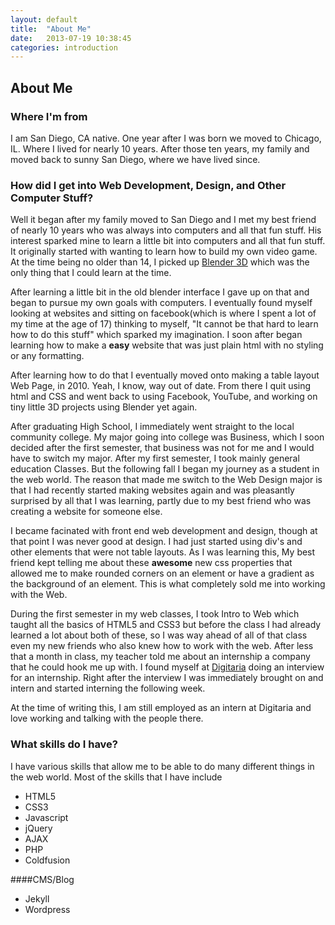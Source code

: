 ```yaml
---
layout: default
title:  "About Me"
date:   2013-07-19 10:38:45
categories: introduction
---
```

## About Me
### Where I'm from
I am San Diego, CA native. One year after I was born we moved to Chicago, IL. Where I lived for nearly 10 years. After those ten years, my family and  moved back to sunny San Diego, where we have lived since. 

### How did I get into Web Development, Design, and Other Computer Stuff?
Well it began after my family moved to San Diego and I met my best friend of nearly 10 years who was always into computers and all that fun stuff. His interest sparked mine to learn a little bit into computers and all that fun stuff. It originally started with wanting to learn how to build my own video game. At the time being no older than 14, I picked up [Blender 3D](http://www.blender.org/) which was the only thing that I could learn at the time.

After learning a little bit in the old blender interface I gave up on that and began to pursue my own goals with computers. I eventually found myself looking at websites and sitting on facebook(which is where I spent a lot of my time at the age of 17) thinking to myself, "It cannot be that hard to learn how to do this stuff" which sparked my imagination. I soon after began learning how to make a **easy** website that was just plain html with no styling or any formatting. 

After learning how to do that I eventually moved onto making a table layout Web Page, in 2010. Yeah, I know, way out of date. From there I quit using html and CSS and went back to using Facebook, YouTube, and working on tiny little 3D projects using Blender yet again. 

After graduating High School, I immediately went straight to the local community college. My major going into college was Business, which I soon decided after the first semester, that business was not for me and I would have to switch my major. After my first semester, I took mainly general education Classes. But the following fall I began my journey as a student in the web world. The reason that made me switch to the Web Design major is that I had recently started making websites again and was pleasantly surprised by all that I was learning, partly due to my best friend who was creating a website for someone else. 

 I became facinated with front end web development and design, though at that point I was never good at design. I had just started using div's and other elements that were not table layouts. As I was learning this, My best friend kept telling me about these **awesome** new css properties that allowed me to make rounded corners on an element or have a gradient as the background of an element. This is what completely sold me into working with the Web. 

During the first semester in my web classes, I took Intro to Web which taught all the basics of HTML5 and CSS3 but before the class I had already learned a lot about both of these, so I was way ahead of all of that class even my new friends who also knew how to work with the web. After less that a month in class, my teacher told me about an internship a company that he could hook me up with. I found myself at [Digitaria](http://www.digitaria.com/) doing an interview for an internship. Right after the interview I was immediately brought on and intern and started interning the following week. 

At the time of writing this, I am still employed as an intern at Digitaria and love working and talking with the people there. 

### What skills do I have?
I have various skills that allow me to be able to do many different things in the web world.
Most of the skills that I have include

*	HTML5
*	CSS3
*	Javascript
*	jQuery
*	AJAX
*	PHP
*	Coldfusion

####CMS/Blog

*	Jekyll
*	Wordpress

